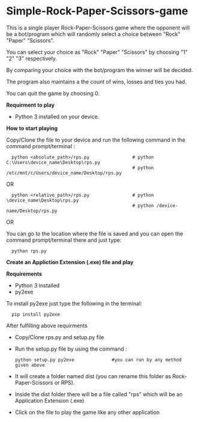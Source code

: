 # Simple-Rock-Paper-Scissors-game

This is a single player Rock-Paper-Scissors game where the opponent will be a bot/program which will randomly select a choice between "Rock" "Paper" "Scissors".

You can select your choice as "Rock" "Paper" "Scissors" by choosing "1" "2" "3" respectively.

By comparing your choice with the bot/program the winner will be decided.

The program also maintains a the count of wins, losses and ties you had.

You can quit the game by choosing 0.


**Requirment to play**

* Python 3 installed on your device.


**How to start playing**

Copy/Clone the file to your device and run the following command in the command prompt/terminal : 

      python <absolute_path>/rps.py                # python C:\Users\device_name\Desktop\rps.py
                                                   # python /etc/mnt/c/Users/device_name/Desktop/rps.py

OR

      python <relative_path>/rps.py                # python \device_name\Desktop\rps.py
                                                   # python /device-name/Desktop/rps.py

OR

You can go to the location where the file is saved and you can open the command prompt/terminal there and just type:

      python rps.py


**Create an Appliction Extension (.exe) file and play**

**Requirements** 

* Python 3 installed
* py2exe

To install py2exe just type the following in the terminal:

      pip install py2exe

After fulfilling above requirments 

* Copy/Clone rps.py and setup.py file

* Run the setup.py file by using the command : 

      python setup.py py2exe              #you can run by any method given above
      
* It will create a folder named dist (you can rename this folder as Rock-Paper-Scissors or RPS).

* Inside the dist folder there will be a file called "rps" which will be an Application Extension (.exe)

* Click on the file to play the game like any other application



